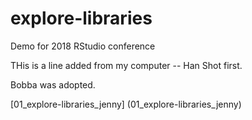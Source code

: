 # explore-libraries
Demo for 2018 RStudio conference

THis is a line added from my computer -- Han Shot first.

Bobba was adopted.

[01_explore-libraries_jenny] (01_explore-libraries_jenny)
